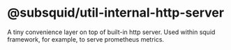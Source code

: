 # @subsquid/util-internal-http-server

A tiny convenience layer on top of built-in http server.
Used within squid framework, for example, to serve prometheus metrics.

